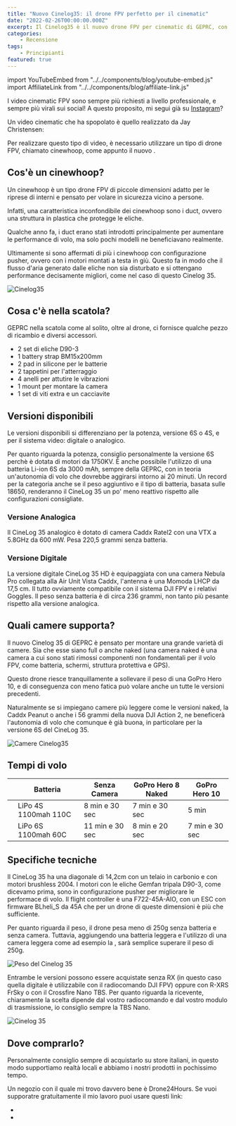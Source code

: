 ```yaml
---
title: "Nuovo Cinelog35: il drone FPV perfetto per il cinematic"
date: "2022-02-26T00:00:00.000Z"
excerpt: Il Cinelog35 è il nuovo drone FPV per cinematic di GEPRC, con dimensioni contentue ma in grado di fare riprese magnifiche anche con una GoPro 10
categories:
    - Recensione
tags: 
    - Principianti
featured: true
---
```


import YouTubeEmbed from "../../components/blog/youtube-embed.js"
import AffiliateLink from "../../components/blog/affiliate-link.js"

I video cinematic FPV sono sempre più richiesti a livello professionale, e sempre più virali sui social! A questo proposito, mi segui già su [Instagram](https://instagram.com/iamlucafpv)?

Un video cinematic che ha spopolato è quello realizzato da Jay Christensen:

<YouTubeEmbed link="https://youtu.be/VgS54fqKxf0?t=3"/>

Per realizzare questo tipo di video, è necessario utilizzare un tipo di drone FPV, chiamato cinewhoop, come appunto il nuovo <AffiliateLink href="https://www.drone24hours.com/product/geprc-cinelog35-hd/?D24H=lucapalonca" label="GEPRC Cinelog 35" />.

## Cos'è un cinewhoop?

Un cinewhoop è un tipo drone FPV di piccole dimensioni adatto per le riprese di interni e pensato per volare in sicurezza vicino a persone. 

Infatti, una caratteristica inconfondibile dei cinewhoop sono i duct, ovvero una struttura in plastica che protegge le eliche. 

Qualche anno fa, i duct erano stati introdotti principalmente per aumentare le performance di volo, ma solo pochi modelli ne beneficiavano realmente. 

Ultimamente si sono affermati di più i cinewhoop con configurazione pusher, ovvero con i motori montati a testa in giù. Questo fa in modo che il flusso d'aria generato dalle eliche non sia disturbato e si ottengano performance decisamente migliori, come nel caso di questo Cinelog 35.

![Cinelog35](/assets/nuovo-cinelog35/cinelog.jpeg)

## Cosa c'è nella scatola?

GEPRC nella scatola come al solito, oltre al drone, ci fornisce qualche pezzo di ricambio e diversi accessori. 

- 2 set di eliche D90-3
- 1 battery strap BM15x200mm
- 2 pad in silicone per le batterie
- 2 tappetini per l'atterraggio
- 4 anelli per attutire le vibrazioni
- 1 mount per montare la camera
- 1 set di viti extra e un cacciavite

## Versioni disponibili

Le versioni disponibili si differenziano per la potenza, versione 6S o 4S, e per il sistema video: digitale o analogico. 

Per quanto riguarda la potenza, consiglio personalmente la versione 6S perchè è dotata di motori da 1750KV. È anche possibile l'utilizzo di una batteria Li-ion 6S da 3000 mAh, sempre della GEPRC, con in teoria un'autonomia di volo che dovrebbe aggirarsi intorno ai 20 minuti. Un record per la categoria anche se il peso aggiuntivo e il tipo di batteria, basata sulle 18650, renderanno il CineLog 35 un po' meno reattivo rispetto alle configurazioni consigliate. 

### Versione Analogica
Il CineLog 35 analogico è dotato di camera Caddx Ratel2 con una VTX a 5.8GHz da 600 mW. Pesa 220,5 grammi senza batteria. 

### Versione Digitale 
La versione digitale CineLog 35 HD è equipaggiata con una camera Nebula Pro collegata alla Air Unit Vista Caddx, l'antenna è una Momoda LHCP da 17,5 cm. Il tutto ovviamente compatibile con il sistema DJI FPV e i relativi Goggles. Il peso senza batteria è di circa 236 grammi, non tanto più pesante rispetto alla versione analogica.

## Quali camere supporta?

Il nuovo Cinelog 35 di GEPRC è pensato per montare una grande varietà di camere. Sia che esse siano full o anche naked (una camera naked è una camera a cui sono stati rimossi componenti non fondamentali per il volo FPV, come batteria, schermi, struttura protettiva e GPS).

Questo drone riesce tranquillamente a sollevare il peso di una GoPro Hero 10, e di conseguenza con meno fatica può volare anche un tutte le versioni precedenti.

Naturalmente se si impiegano camere più leggere come le versioni naked, la Caddx Peanut o anche i 56 grammi della nuova DJI Action 2, ne beneficerà l'autonomia di volo che comunque è già buona, in particolare per la versione 6S del CineLog 35.

![Camere Cinelog35](/assets/nuovo-cinelog35/cinelog_cameras.png)

## Tempi di volo

|                                                                                                      | Batteria             | Senza Camera    | GoPro Hero 8 Naked | GoPro Hero 10  |
|------------------------------------------------------------------------------------------------------|----------------------|-----------------|--------------------|----------------|
| <AffiliateLink href="https://www.drone24hours.com/product/geprc-cinelog35-hd/?D24H=lucapalonca" label="Cinelog 35 Digitale" />      | LiPo 4S 1100mah 110C | 8 min e 30 sec  | 7 min e 30 sec     | 5 min          |
| <AffiliateLink href="https://www.drone24hours.com/product/geprc-cinelog35-analog/?D24H=lucapalonca" label="Cinelog 35 Analogico" /> | LiPo 6S 1100mah 60C  | 11 min e 30 sec | 8 min e 20 sec     | 7 min e 30 sec |


## Specifiche tecniche

Il CineLog 35 ha una diagonale di 14,2cm con un telaio in carbonio e con motori brushless 2004. I motori con le eliche Gemfan tripala D90-3, come dicevamo prima, sono in configurazione pusher per migliorare le performace di volo. Il flight controller è una F722-45A-AIO, con un ESC con firmware BLheli_S da 45A che per un drone di queste dimensioni è più che sufficiente. 

Per quanto riguarda il peso, il drone pesa meno di 250g senza batteria e senza camera. Tuttavia, aggiungendo una batteria leggera e l'utilizzo di una camera leggera come ad esempio la <AffiliateLink href="https://www.drone24hours.com/prodotto/caddx-peanut-action-camera/?D24H=lucapalonca" label="Caddx Peanut" />, sarà semplice superare il peso di 250g.

![Peso del Cinelog 35](/assets/nuovo-cinelog35/peso.png)

Entrambe le versioni possono essere acquistate senza RX (in questo caso quella digitale è utilizzabile con il radiocomando DJI FPV) oppure con R-XRS FrSky o con il Crossfire Nano TBS. Per quanto riguarda la ricevente, chiaramente la scelta dipende dal vostro radiocomando e dal vostro modulo di trasmissione, io consiglio sempre la TBS Nano.

![Cinelog 35](/assets/nuovo-cinelog35/cinelog35_2.jpeg)


## Dove comprarlo?

Personalmente consiglio sempre di acquistarlo su store italiani, in questo modo supportiamo realtà locali e abbiamo i nostri prodotti in pochissimo tempo.

Un negozio con il quale mi trovo davvero bene è Drone24Hours. Se vuoi supporatre gratuitamente il mio lavoro puoi usare questi link:
- <AffiliateLink href="https://www.drone24hours.com/prodotto/geprc-cinelog35-analogico/?D24H=lucapalonca" label="Versione analogica" />
- <AffiliateLink href="https://www.drone24hours.com/prodotto/geprc-cinelog35-hd/?D24H=lucapalonca" label="Versione digitale" />
